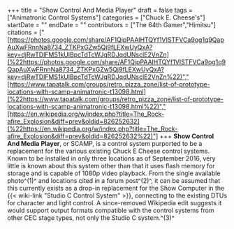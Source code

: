 +++
title = "Show Control And Media Player"
draft = false
tags = ["Animatronic Control Systems"]
categories = ["Chuck E. Cheese's"]
startDate = ""
endDate = ""
contributors = ["The 64th Gamer","Himitsu"]
citations = ["[https://photos.google.com/share/AF1QipPAAlHTQYf1VISTFVCa9og1q9QapAuXwFRnnNa8734_ZTKPxGZw5Qj9fLEXwUyQxA?key=djRwTDlFMS1kUlBpcTdTcWJqRDJqdUNsclE2VnZn](%22https://photos.google.com/share/AF1QipPAAlHTQYf1VISTFVCa9og1q9QapAuXwFRnnNa8734_ZTKPxGZw5Qj9fLEXwUyQxA?key=djRwTDlFMS1kUlBpcTdTcWJqRDJqdUNsclE2VnZn%22)","[https://www.tapatalk.com/groups/retro_pizza_zone/list-of-prototype-locations-with-scamp-animatronic-t13098.html](%22https://www.tapatalk.com/groups/retro_pizza_zone/list-of-prototype-locations-with-scamp-animatronic-t13098.html%22)","[https://en.wikipedia.org/w/index.php?title=The_Rock-afire_Explosion&diff=prev&oldid=826252632](%22https://en.wikipedia.org/w/index.php?title=The_Rock-afire_Explosion&diff=prev&oldid=826252632%22)"]
+++
**Show Control And Media Player**, or SCAMP, is a control system purported to be a replacement for the various existing Chuck E Cheese control systems. Known to be installed in only three locations as of September 2016, very little is known about this system other than that it uses flash memory for storage and is capable of 1080p video playback.
From the single available photo^(1)^ and locations cited in a forum post^(2)^, it can be assumed that this currently exists as a drop-in replacement for the Show Computer in the {{< wiki-link "Studio C Control System" >}}, connecting to the existing DTUs for character and light control. A since-removed Wikipedia edit suggests it would support output formats compatible with the control systems from other CEC stage types, not only the Studio C system.^(3)^
